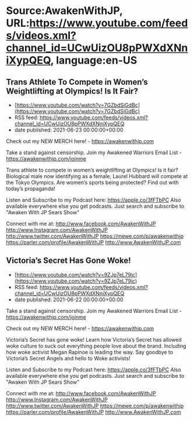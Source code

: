 # Source:AwakenWithJP, URL:https://www.youtube.com/feeds/videos.xml?channel_id=UCwUizOU8pPWXdXNniXypQEQ, language:en-US

## Trans Athlete To Compete in Women’s Weightlifting at Olympics! Is It Fair?
 - [https://www.youtube.com/watch?v=7GZbdSiGdBc](https://www.youtube.com/watch?v=7GZbdSiGdBc)
 - RSS feed: https://www.youtube.com/feeds/videos.xml?channel_id=UCwUizOU8pPWXdXNniXypQEQ
 - date published: 2021-06-23 00:00:00+00:00

Check out my NEW MERCH here! - https://awakenwithjp.com

Take a stand against censorship. Join my Awakened Warriors Email List - https://awakenwithjp.com/joinme

Trans athlete to compete in women’s weightlifting at Olympics! Is it fair? Biological male now identifying as a female, Laurel Hubbard will compete at the Tokyo Olympics. Are women’s sports being protected? Find out with today’s propaganda!

Listen and Subscribe to my Podcast here: 
https://apple.co/3fFTbPC
Also available everywhere else you get podcasts. Just search and subscribe to "Awaken With JP Sears Show"

Connect with me at: 
http://www.facebook.com/AwakenWithJP
http://www.Instagram.com/AwakenWithJP
http://www.twitter.com/AwakenWithJP
https://mewe.com/p/awakenwithjp
https://parler.com/profile/AwakenWithJP
http://www.AwakenWithJP.com

## Victoria’s Secret Has Gone Woke!
 - [https://www.youtube.com/watch?v=9ZJp7eL79ic](https://www.youtube.com/watch?v=9ZJp7eL79ic)
 - RSS feed: https://www.youtube.com/feeds/videos.xml?channel_id=UCwUizOU8pPWXdXNniXypQEQ
 - date published: 2021-06-22 00:00:00+00:00

Take a stand against censorship. Join my Awakened Warriors Email List - https://awakenwithjp.com/joinme

Check out my NEW MERCH here! - https://awakenwithjp.com

Victoria’s Secret has gone woke! Learn how Victoria’s Secret has allowed woke culture to suck out everything people love about the brand. Including how woke activist Megan Rapinoe is leading the way. Say goodbye to Victoria’s Secret Angels and hello to Woke activists!

Listen and Subscribe to my Podcast here: 
https://apple.co/3fFTbPC
Also available everywhere else you get podcasts. Just search and subscribe to "Awaken With JP Sears Show"

Connect with me at: 
http://www.facebook.com/AwakenWithJP
http://www.Instagram.com/AwakenWithJP
http://www.twitter.com/AwakenWithJP
https://mewe.com/p/awakenwithjp
https://parler.com/profile/AwakenWithJP
http://www.AwakenWithJP.com


